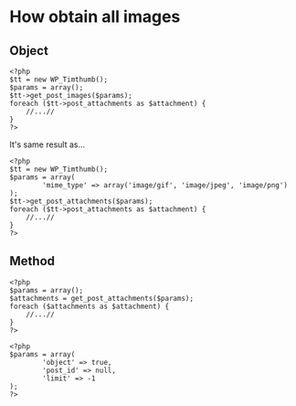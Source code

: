 # How obtain all images #

## Object ##

```
<?php
$tt = new WP_Timthumb();
$params = array();
$tt->get_post_images($params);
foreach ($tt->post_attachments as $attachment) {
	//...//
}
?>
```

It's same result as...

```
<?php
$tt = new WP_Timthumb();
$params = array(
		'mime_type' => array('image/gif', 'image/jpeg', 'image/png')
);
$tt->get_post_attachments($params);
foreach ($tt->post_attachments as $attachment) {
	//...//
}
?>
```


## Method ##
```
<?php
$params = array();
$attachments = get_post_attachments($params);
foreach ($attachments as $attachment) {
	//...//
}
?>
```

```
<?php
$params = array(
		'object' => true,
		'post_id' => null,
		'limit' => -1
);
?> 
```